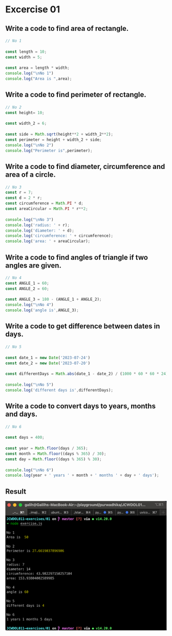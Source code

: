 # Excercise 01

## Write a code to find area of rectangle.
```js
// No 1

const length = 10;
const width = 5;

const area = length * width;
console.log("\nNo 1")
console.log("Area is ",area);
```
## Write a code to find perimeter of rectangle.
```js
// No 2
const height= 10;

const width_2 = 6;

const side = Math.sqrt(height**2 + width_2**2);
const perimeter = height + width_2 + side;
console.log("\nNo 2")
console.log("Perimeter is",perimeter);
```
## Write a code to find diameter, circumference and area of a circle.
```js
// No 3
const r = 7;
const d = 2 * r;
const circumference = Math.PI * d;
const areaCircular = Math.PI * r**2;

console.log("\nNo 3")
console.log('radius: ' + r);
console.log('diameter: ' + d);
console.log('circumference: ' + circumference);
console.log('area: ' + areaCircular);
```
## Write a code to find angles of triangle if two angles are given.
```js
// No 4
const ANGLE_1 = 60;
const ANGLE_2 = 60;

const ANGLE_3 = 180 - (ANGLE_1 + ANGLE_2);
console.log("\nNo 4")
console.log('angle is',ANGLE_3);

```
## Write a code to get difference between dates in days.
```js
// No 5

const date_1 = new Date('2023-07-24')
const date_2 = new Date('2023-07-20')

const differentDays = Math.abs(date_1 - date_2) / (1000 * 60 * 60 * 24);

console.log("\nNo 5")
console.log('different days is',differentDays);
```
## Write a code to convert days to years, months and days.
```js
// No 6

const days = 400;

const year = Math.floor(days / 365);
const month = Math.floor((days % 365) / 30);
const day = Math.floor((days % 365) % 30);

console.log("\nNo 6")
console.log(year + ' years ' + month + ' months ' + day + ' days');

```

## Result

![](result-exercise-01.png)